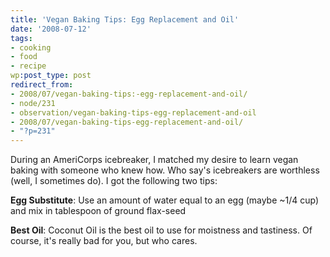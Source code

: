 ```yaml
---
title: 'Vegan Baking Tips: Egg Replacement and Oil'
date: '2008-07-12'
tags:
- cooking
- food
- recipe
wp:post_type: post
redirect_from:
- 2008/07/vegan-baking-tips:-egg-replacement-and-oil/
- node/231
- observation/vegan-baking-tips-egg-replacement-and-oil
- 2008/07/vegan-baking-tips-egg-replacement-and-oil/
- "?p=231"
---
```


During an AmeriCorps icebreaker, I matched my desire to learn vegan baking with someone who knew how. Who say's icebreakers are worthless (well, I sometimes do). I got the following two tips:

**Egg Substitute**: Use an amount of water equal to an egg (maybe ~1/4 cup) and mix in tablespoon of ground flax-seed

**Best Oil**: Coconut Oil is the best oil to use for moistness and tastiness. Of course, it's really bad for you, but who cares.
